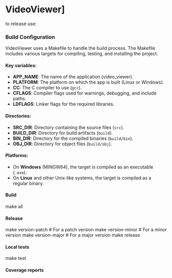 # VideoViewer]

to release use:

### Build Configuration

VideoViewer uses a Makefile to handle the build process. The Makefile includes various targets for compiling, testing, and installing the project.

#### Key variables:
- **APP_NAME**: The name of the application (video_viewer).
- **PLATFORM**: The platform on which the app is built (Linux or Windows).
- **CC**: The C compiler to use (`gcc`).
- **CFLAGS**: Compiler flags used for warnings, debugging, and include paths.
- **LDFLAGS**: Linker flags for the required libraries.

#### Directories:
- **SRC_DIR**: Directory containing the source files (`src`).
- **BUILD_DIR**: Directory for build artifacts (`build`).
- **BIN_DIR**: Directory for the compiled binaries (`build/bin`).
- **OBJ_DIR**: Directory for object files (`build/obj`).

#### Platforms:
- On **Windows** (MINGW64), the target is compiled as an executable (`.exe`).
- On **Linux** and other Unix-like systems, the target is compiled as a regular binary.

#### Build
make all

#### Release
make version-patch    # For a patch version
make version-minor    # For a minor version
make version-major    # For a major version
make release

#### Local tests
make test

#### Coverage reports
